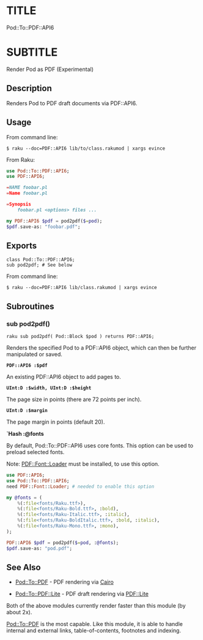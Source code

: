 TITLE
=====

Pod::To::PDF::API6

SUBTITLE
========

Render Pod as PDF (Experimental)

Description
-----------

Renders Pod to PDF draft documents via PDF::API6.

Usage
-----

From command line:

    $ raku --doc=PDF::API6 lib/to/class.rakumod | xargs evince

From Raku:

```raku
use Pod::To::PDF::API6;
use PDF::API6;

=NAME foobar.pl
=Name foobar.pl

=Synopsis
    foobar.pl <options> files ...

my PDF::API6 $pdf = pod2pdf($=pod);
$pdf.save-as: "foobar.pdf";
```

Exports
-------

    class Pod::To::PDF::API6;
    sub pod2pdf; # See below

From command line:

```shell
$ raku --doc=PDF::API6 lib/class.rakumod | xargs evince
```

Subroutines
-----------

### sub pod2pdf()

```raku sub pod2pdf( Pod::Block $pod ) returns PDF::API6; ```

Renders the specified Pod to a PDF::API6 object, which can then be further manipulated or saved.

**`PDF::API6 :$pdf`**

An existing PDF::API6 object to add pages to.

**`UInt:D :$width, UInt:D :$height`**

The page size in points (there are 72 points per inch).

**`UInt:D :$margin`**

The page margin in points (default 20).

**`Hash :@fonts**

By default, Pod::To::PDF::API6 uses core fonts. This option can be used to preload selected fonts.

Note: [PDF::Font::Loader](PDF::Font::Loader) must be installed, to use this option.

```raku
use PDF::API6;
use Pod::To::PDF::API6;
need PDF::Font::Loader; # needed to enable this option

my @fonts = (
    %(:file<fonts/Raku.ttf>),
    %(:file<fonts/Raku-Bold.ttf>, :bold),
    %(:file<fonts/Raku-Italic.ttf>, :italic),
    %(:file<fonts/Raku-BoldItalic.ttf>, :bold, :italic),
    %(:file<fonts/Raku-Mono.ttf>, :mono),
);

PDF::API6 $pdf = pod2pdf($=pod, :@fonts);
$pdf.save-as: "pod.pdf";
```

See Also
--------

  * [Pod::To::PDF](https://github.com/pod-to-pdf/Pod-To-PDF-raku) - PDF rendering via [Cairo](https://github.com/timo/cairo-p6)

  * [Pod::To::PDF::Lite](https://github.com/pod-to-pdf/Pod-To-PDF-Lite-raku) - PDF draft rendering via [PDF::Lite](https://github.com/pod-to-pdf/PDF-Lite-raku)

Both of the above modules currently render faster than this module (by about 2x).

[Pod::To::PDF](https://github.com/pod-to-pdf/Pod-To-PDF-raku) is the most capable. Like this module, it is able to handle internal and external links, table-of-contents, footnotes and indexing.


